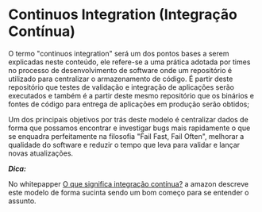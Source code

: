 # Continuos Integration (Integração Contínua)

O termo "continuos integration" será um dos pontos bases a serem explicadas neste conteúdo, ele refere-se a uma prática adotada por times no processo de desenvolvimento de software onde um repositório é utilizado para centralizar o armazenamento de código. É partir deste repositório que testes de validação e integração de aplicações serão executados e também é a partir deste mesmo repositório que os binários e fontes de código para entrega de aplicações em produção serão obtidos;

Um dos principais objetivos por trás deste modelo é centralizar dados de forma que possamos encontrar e investigar bugs mais rapidamente o que se enquadra perfeitamente na filosofia "Fail Fast, Fail Often", melhorar a qualidade do software e reduzir o tempo que leva para validar e lançar novas atualizações.

***Dica:***

No whitepapper [O que significa integração contínua?](https://aws.amazon.com/devops/continuous-integration/) a amazon descreve este modelo de forma sucinta sendo um bom começo para se entender o assunto.